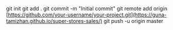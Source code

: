git init
git add .
git commit -m "Initial commit"
git remote add origin [https://github.com/your-username/your-project.git](https://guna-tamizhan.github.io/super-stores-sales/)
git push -u origin master

